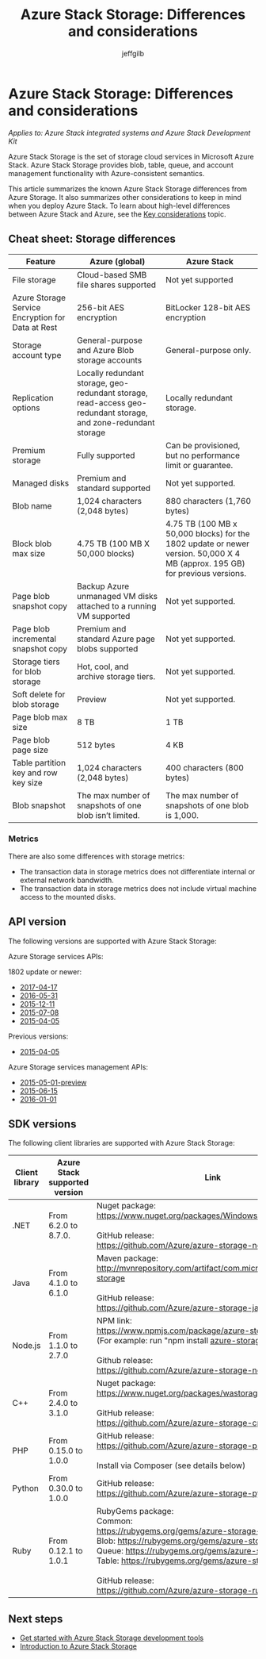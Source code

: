 ﻿---
title: 'Azure Stack Storage: Differences and considerations'
description: Understand the differences between Azure Stack Storage and Azure Storage, along with Azure Stack deployment considerations.
services: azure-stack
documentationcenter: ''
author: jeffgilb
manager: femila
ms.reviwer: xiaofmao

ms.assetid:
ms.service: azure-stack
ms.workload: na
ms.tgt_pltfrm: na
ms.devlang: na
ms.topic: get-started-article
ms.date: 02/21/2017
ms.author: jeffgilb

---
# Azure Stack Storage: Differences and considerations

*Applies to: Azure Stack integrated systems and Azure Stack Development Kit*

Azure Stack Storage is the set of storage cloud services in Microsoft Azure Stack. Azure Stack Storage provides blob, table, queue, and account management functionality with Azure-consistent semantics.

This article summarizes the known Azure Stack Storage differences from Azure Storage. It also summarizes other considerations to keep in mind when you deploy Azure Stack. To learn about high-level differences between Azure Stack and Azure, see the [Key considerations](azure-stack-considerations.md) topic.

## Cheat sheet: Storage differences

| Feature | Azure (global) | Azure Stack |
| --- | --- | --- |
|File storage|Cloud-based SMB file shares supported|Not yet supported
|Azure Storage Service Encryption for Data at Rest|256-bit AES encryption|BitLocker 128-bit AES encryption
|Storage account type|General-purpose and Azure Blob storage accounts|General-purpose only.
|Replication options|Locally redundant storage, geo-redundant storage, read-access geo-redundant storage, and zone-redundant storage|Locally redundant storage.
|Premium storage|Fully supported|Can be provisioned, but no performance limit or guarantee.
|Managed disks|Premium and standard supported|Not yet supported.
|Blob name|1,024 characters (2,048 bytes)|880 characters (1,760 bytes)
|Block blob max size|4.75 TB (100 MB X 50,000 blocks)|4.75 TB (100 MB x 50,000 blocks) for the 1802 update or newer version. 50,000 X 4 MB (approx. 195 GB) for previous versions.
|Page blob snapshot copy|Backup Azure unmanaged VM disks attached to a running VM supported|Not yet supported.
|Page blob incremental snapshot copy|Premium and standard Azure page blobs supported|Not yet supported.
|Storage tiers for blob storage|Hot, cool, and archive storage tiers.|Not yet supported.
Soft delete for blob storage|Preview|Not yet supported.
|Page blob max size|8 TB|1 TB
|Page blob page size|512 bytes|4 KB
|Table partition key and row key size|1,024 characters (2,048 bytes)|400 characters (800 bytes)
|Blob snapshot|The max number of snapshots of one blob isn’t limited.|The max number of snapshots of one blob is 1,000.|

### Metrics
There are also some differences with storage metrics:
* The transaction data in storage metrics does not differentiate internal or external network bandwidth.
* The transaction data in storage metrics does not include virtual machine access to the mounted disks.

## API version
The following versions are supported with Azure Stack Storage:

Azure Storage services APIs:

1802 update or newer:
 - [2017-04-17](https://docs.microsoft.com/rest/api/storageservices/version-2017-04-17)
 - [2016-05-31](https://docs.microsoft.com/rest/api/storageservices/version-2016-05-31)
 - [2015-12-11](https://docs.microsoft.com/rest/api/storageservices/version-2015-12-11)
 - [2015-07-08 ](https://docs.microsoft.com/rest/api/storageservices/version-2015-07-08)
 - [2015-04-05](https://docs.microsoft.com/rest/api/storageservices/version-2015-04-05)

Previous versions:
 - [2015-04-05](https://docs.microsoft.com/rest/api/storageservices/version-2015-04-05)


Azure Storage services management APIs:

 - [2015-05-01-preview](https://docs.microsoft.com/rest/api/storagerp/?redirectedfrom=MSDN)
 - [2015-06-15](https://docs.microsoft.com/rest/api/storagerp/?redirectedfrom=MSDN)
 - [2016-01-01](https://docs.microsoft.com/rest/api/storagerp/?redirectedfrom=MSDN)

## SDK versions

The following client libraries are supported with Azure Stack Storage:

| Client library | Azure Stack supported version | Link                                                                                                                                                                                                                                                                                                                                     | Endpoint specification       |
|----------------|-------------------------------|------------------------------------------------------------------------------------------------------------------------------------------------------------------------------------------------------------------------------------------------------------------------------------------------------------------------------------------|------------------------------|
| .NET           | From 6.2.0 to 8.7.0.          | Nuget package:<br>https://www.nuget.org/packages/WindowsAzure.Storage/<br> <br>GitHub release:<br>https://github.com/Azure/azure-storage-net/releases                                                                                                                                                                                    | app.config file              |
| Java           | From 4.1.0 to 6.1.0           | Maven package:<br>http://mvnrepository.com/artifact/com.microsoft.azure/azure-storage<br> <br>GitHub release:<br>https://github.com/Azure/azure-storage-java/releases                                                                                                                                                                    | Connection string setup      |
| Node.js        | From 1.1.0 to 2.7.0           | NPM link:<br>https://www.npmjs.com/package/azure-storage<br>(For example: run "npm install azure-storage@2.7.0")<br> <br>Github release:<br>https://github.com/Azure/azure-storage-node/releases                                                                                                                                         | Service instance declaration |
| C++            | From 2.4.0 to 3.1.0           | Nuget package:<br>https://www.nuget.org/packages/wastorage.v140/<br> <br>GitHub release:<br>https://github.com/Azure/azure-storage-cpp/releases                                                                                                                                                                                          | Connection string setup      |
| PHP            | From 0.15.0 to 1.0.0          | GitHub release:<br>https://github.com/Azure/azure-storage-php/releases<br> <br>Install via Composer (see details below)                                                                                                                                                                                                                  | Connection string setup      |
| Python         | From 0.30.0 to 1.0.0          | GitHub release:<br>https://github.com/Azure/azure-storage-python/releases                                                                                                                                                                                                                                                                | Service instance declaration |
| Ruby           | From 0.12.1 to 1.0.1          | RubyGems package:<br>Common:<br>https://rubygems.org/gems/azure-storage-common/<br>Blob: https://rubygems.org/gems/azure-storage-blob/<br>Queue: https://rubygems.org/gems/azure-storage-queue/<br>Table: https://rubygems.org/gems/azure-storage-table/<br> <br>GitHub release:<br>https://github.com/Azure/azure-storage-ruby/releases | Connection string setup      |

## Next steps

* [Get started with Azure Stack Storage development tools](azure-stack-storage-dev.md)
* [Introduction to Azure Stack Storage](azure-stack-storage-overview.md)

